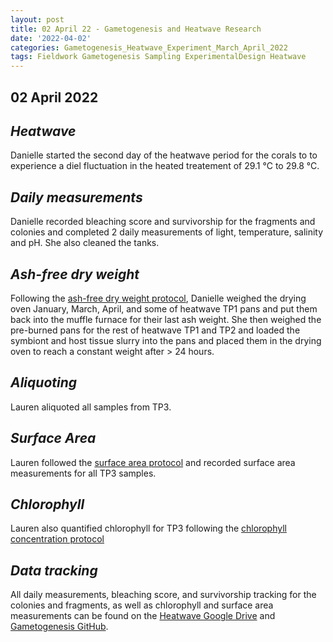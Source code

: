 ```yaml
---
layout: post
title: 02 April 22 - Gametogenesis and Heatwave Research
date: '2022-04-02'
categories: Gametogenesis_Heatwave_Experiment_March_April_2022
tags: Fieldwork Gametogenesis Sampling ExperimentalDesign Heatwave
---
```


## 02 April 2022

## *Heatwave*
Danielle started the second day of the heatwave period for the corals to to experience a diel fluctuation in the heated treatement of 29.1 °C to 29.8 °C.

## *Daily measurements*
Danielle recorded bleaching score and survivorship for the fragments and colonies  and completed 2 daily measurements of light, temperature, salinity and pH. She also cleaned the tanks.

## *Ash-free dry weight*
Following the [ash-free dry weight protocol](https://github.com/urol-e5/protocols/blob/master/2020-01-01-Ash-Free-Dry-Weight-Protocol.md), Danielle weighed the drying oven January, March, April, and some of heatwave TP1 pans and put them back into the muffle furnace for their last ash weight. She then weighed the pre-burned pans for the rest of heatwave TP1 and TP2 and loaded the symbiont and host tissue slurry into the pans and placed them in the drying oven to reach a constant weight after > 24 hours.

## *Aliquoting*

Lauren aliquoted all samples from TP3.

## *Surface Area*

Lauren followed the [surface area protocol](https://github.com/daniellembecker/Gametogenesis/blob/main/protocols/2021-02-17-Surface-Area-Protocol.md) and recorded surface area measurements for all TP3 samples.

## *Chlorophyll*

Lauren also quantified chlorophyll for TP3 following the [chlorophyll concentration protocol](https://github.com/daniellembecker/Gametogenesis/blob/main/protocols/2020-01-01-Chlorophyll-Protocol.md)

## *Data tracking*
All daily measurements, bleaching score, and survivorship tracking for the colonies and fragments, as well as chlorophyll and  surface area measurements can be found on the [Heatwave Google Drive](https://drive.google.com/drive/u/0/folders/1f0I4fi72gqcFtxoOj08j3n1DRL2GLVKw) and [Gametogenesis GitHub](https://github.com/daniellembecker/Gametogenesis).
